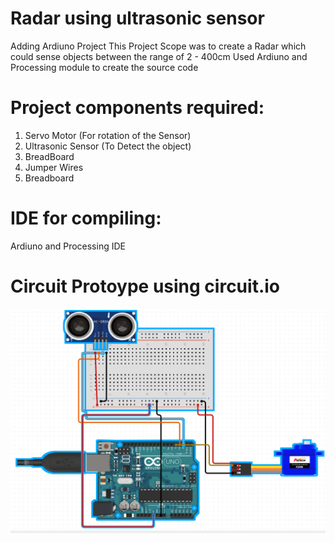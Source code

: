 # Radar using ultrasonic sensor
Adding Ardiuno Project 
This Project Scope was to create a Radar which could sense objects between the range of 2 - 400cm
Used Ardiuno and Processing module to create the source code

<h1>Project components required:</h1>

1. Servo Motor (For rotation of the Sensor)
1. Ultrasonic Sensor (To Detect the object)
1. BreadBoard
1. Jumper Wires
1. Breadboard


<h1>IDE for compiling:</h1>
Ardiuno and Processing IDE

<h1>Circuit Protoype using circuit.io</h1>
<img src="Images/Circuit_prototype.PNG">
